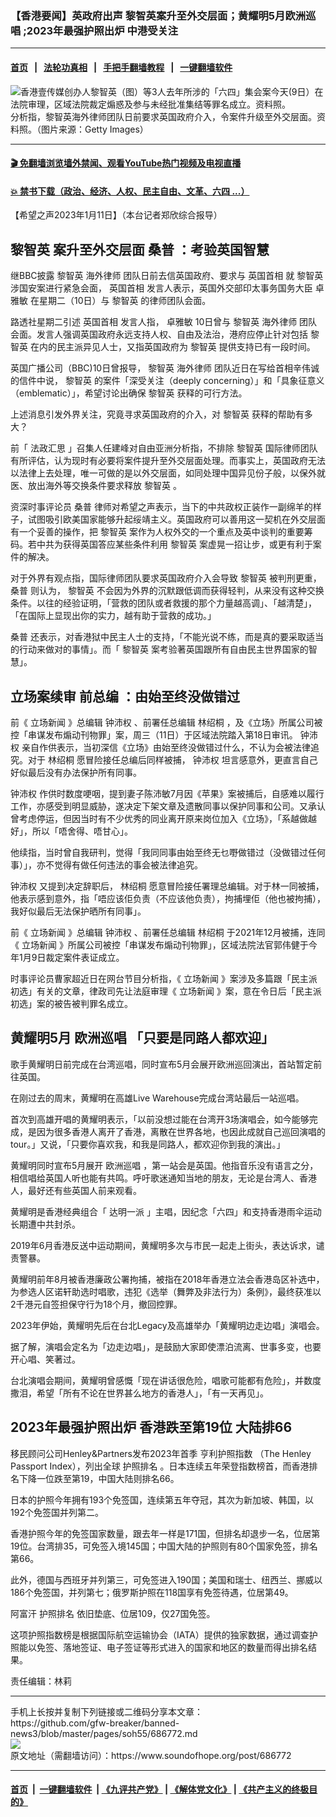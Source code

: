 ### 【香港要闻】英政府出声 黎智英案升至外交层面；黄耀明5月欧洲巡唱 ;2023年最强护照出炉 中港受关注
------------------------

#### [首页](https://github.com/gfw-breaker/banned-news3/blob/master/README.md) &nbsp;&nbsp;|&nbsp;&nbsp; [法轮功真相](https://github.com/begood0513/basic/blob/master/README.md)  &nbsp;&nbsp;|&nbsp;&nbsp; [手把手翻墙教程](https://github.com/gfw-breaker/guides/wiki)  &nbsp;&nbsp;|&nbsp;&nbsp; [一键翻墙软件](https://github.com/gfw-breaker/nogfw/blob/master/README.md)  



<div><img alt="香港壹传媒创办人黎智英（图）等3人去年所涉的「六四」集会案今天(9日）在法院审理，区域法院裁定煽惑及参与未经批准集结等罪名成立。资料照。" src="https://img.soundofhope.org/2021-12/1639032303570.jpg"/>
<br/><figcaption class="caption">
 分析指，黎智英海外律师团队日前要求英国政府介入，令案件升级至外交层面。资料照。（图片来源：Getty Images）
</figcaption></div><hr/>

#### [ 🎬  免翻墙浏览墙外禁闻、观看YouTube热门视频及电视直播](https://github.com/gfw-breaker/HelloWorld)

#### [ 💥  禁书下载（政治、经济、人权、民主自由、文革、六四 ...）](https://github.com/gfw-breaker/books/blob/master/README.md)

<div><div class="Content__Wrapper sc-1bvya0-0 elmmKw article_body" itemprop="articleBody">
 <div id="post_place_1">
 </div>
 <p class="meta-top">
  <span class="meta">
   【希望之声2023年1月11日】（本台记者郑欣综合报导）
  </span>
 </p>
 <h2>
  <strong>
   <ok href="/term/144108">
    黎智英
   </ok>
   案升至外交层面
   <ok href="/term/54977">
    桑普
   </ok>
   ：考验英国智慧
  </strong>
 </h2>
 <p>
  继BBC披露
  <ok href="/term/144108">
   黎智英
  </ok>
  <ok href="/term/827184">
   海外律师
  </ok>
  团队日前去信英国政府、要求与
  <ok href="/term/3740">
   英国首相
  </ok>
  就
  <ok href="/term/144108">
   黎智英
  </ok>
  涉国安案进行紧急会面，
  <ok href="/term/3740">
   英国首相
  </ok>
  发言人表示，英国外交部印太事务国务大臣
  <ok href="/term/827187">
   卓雅敏
  </ok>
  在星期二（10日）与
  <ok href="/term/144108">
   黎智英
  </ok>
  的律师团队会面。
 </p>
 <p>
  路透社星期二引述
  <ok href="/term/3740">
   英国首相
  </ok>
  发言人指，
  <ok href="/term/827187">
   卓雅敏
  </ok>
  10日曾与
  <ok href="/term/144108">
   黎智英
  </ok>
  <ok href="/term/827184">
   海外律师
  </ok>
  团队会面。发言人强调英国政府永远支持人权、自由及法治，港府应停止针对包括
  <ok href="/term/144108">
   黎智英
  </ok>
  在内的民主派异见人士，又指英国政府为
  <ok href="/term/144108">
   黎智英
  </ok>
  提供支持已有一段时间。
 </p>
 <p>
  英国广播公司（BBC)10日曾报导，
  <ok href="/term/144108">
   黎智英
  </ok>
  <ok href="/term/827184">
   海外律师
  </ok>
  团队近日在写给首相辛伟诚的信件中说，
  <ok href="/term/144108">
   黎智英
  </ok>
  的案件「深受关注（deeply concerning）」和「具象征意义（emblematic）」，希望讨论出确保
  <ok href="/term/144108">
   黎智英
  </ok>
  获释的可行方法。
 </p>
 <p>
  上述消息引发外界关注，究竟寻求英国政府的介入，对
  <ok href="/term/144108">
   黎智英
  </ok>
  获释的帮助有多大？
 </p>
 <p>
  前「
  <ok href="/term/90893">
   法政汇思
  </ok>
  」召集人任建峰对自由亚洲分析指，不排除
  <ok href="/term/144108">
   黎智英
  </ok>
  国际律师团队有所评估，认为现时有必要将案件提升至外交层面处理。而事实上，英国政府无法以法律上去处理，唯一可做的是以外交层面，如同处理中国异见份子般，以保外就医、放出海外等交换条件要求释放
  <ok href="/term/144108">
   黎智英
  </ok>
  。
 </p>
 <p>
  资深时事评论员
  <ok href="/term/54977">
   桑普
  </ok>
  律师对希望之声表示，当下的中共政权正装作一副绵羊的样子，试图吸引欧美国家能够升起绥靖主义。英国政府可以善用这一契机在外交层面有一个妥善的操作，把
  <ok href="/term/144108">
   黎智英
  </ok>
  案作为人权外交的一个重点及英中谈判的重要筹码。若中共为获得英国答应某些条件利用
  <ok href="/term/144108">
   黎智英
  </ok>
  案虚晃一招让步，或更有利于案件的解决。
 </p>
 <p>
  对于外界有观点指，国际律师团队要求英国政府介入会导致
  <ok href="/term/144108">
   黎智英
  </ok>
  被判刑更重，
  <ok href="/term/54977">
   桑普
  </ok>
  则认为，
  <ok href="/term/144108">
   黎智英
  </ok>
  不会因为外界的沉默跟低调而获得轻判，从来没有这种交换条件。以往的经验证明，「营救的团队或者救援的那个力量越高调」、「越清楚」，「在国际上显现出你的实力，越有助于营救的成功。」
 </p>
 <p>
  <ok href="/term/54977">
   桑普
  </ok>
  还表示，对香港狱中民主人士的支持，「不能光说不练，而是真的要采取适当的行动来做对的事情」。而「
  <ok href="/term/144108">
   黎智英
  </ok>
  案考验著英国跟所有自由民主世界国家的智慧」。
 </p>
 <h2>
  <strong>
   立场案续审 前总编 ：由始至终没做错过
  </strong>
 </h2>
 <p>
  前《
  <ok href="/term/564227">
   立场新闻
  </ok>
  》总编辑
  <ok href="/term/672404">
   钟沛权
  </ok>
  、前署任总编辑
  <ok href="/term/672401">
   林绍桐
  </ok>
  ，及《立场》所属公司被控「串谋发布煽动刊物罪」案，周三（11日）于区域法院踏入第18日审讯。
  <ok href="/term/672404">
   钟沛权
  </ok>
  亲自作供表示，当初深信《立场》由始至终没做错过什么，不认为会被法律追究。对于
  <ok href="/term/672401">
   林绍桐
  </ok>
  愿冒险接任总编后同样被捕，
  <ok href="/term/672404">
   钟沛权
  </ok>
  坦言感意外，更直言自己好似最后没有办法保护所有同事。
 </p>
 <p>
  <ok href="/term/672404">
   钟沛权
  </ok>
  作供时数度哽咽，提到妻子陈沛敏7月因《苹果》案被捕后，自感难以履行工作，亦感受到明显威胁，遂决定下架文章及遗散同事以保护同事和公司。又承认曾考虑停运，但因当时有不少优秀的同业离开原来岗位加入《立场》，「系越做越好」，所以「唔舍得、唔甘心」。
 </p>
 <p>
  他续指，当时曾自我研判，觉得「我同同事由始至终无乜嘢做错过（没做错过任何事）」，亦不觉得有做任何违法的事会被法律追究。
 </p>
 <p>
  <ok href="/term/672404">
   钟沛权
  </ok>
  又提到决定辞职后，
  <ok href="/term/672401">
   林绍桐
  </ok>
  愿意冒险接任署理总编辑。对于林一同被捕，他表示感到意外，指「唔应该佢负责（不应该他负责），拘捕埋佢（他也被拘捕），我好似最后无法保护晒所有同事」。
 </p>
 <p>
  前《
  <ok href="/term/564227">
   立场新闻
  </ok>
  》总编辑
  <ok href="/term/672404">
   钟沛权
  </ok>
  、前署任总编辑
  <ok href="/term/672401">
   林绍桐
  </ok>
  于2021年12月被捕，连同《
  <ok href="/term/564227">
   立场新闻
  </ok>
  》所属公司被控「串谋发布煽动刊物罪」，区域法院法官郭伟健于今年1月9日裁定案件表证成立。
 </p>
 <p>
  时事评论员曹家超近日在网台节目分析指，《
  <ok href="/term/564227">
   立场新闻
  </ok>
  》案涉及多篇跟「民主派初选」有关的文章，律政司先让法庭审理《
  <ok href="/term/564227">
   立场新闻
  </ok>
  》案，意在令日后「民主派初选」案的被告被判罪名成立。
 </p>
 <h2>
  <strong>
   黄耀明5月
   <ok href="/term/827193">
    欧洲巡唱
   </ok>
   「只要是同路人都欢迎」
  </strong>
 </h2>
 <p>
  歌手黄耀明日前完成在台湾巡唱，同时宣布5月会展开欧洲巡回演出，首站暂定前往英国。
 </p>
 <p>
  在刚过去的周末，黄耀明在高雄Live Warehouse完成台湾站最后一站巡唱。
 </p>
 <p>
  首次到高雄开唱的黄耀明表示，「以前没想过能在台湾开3场演唱会，如今能够完成，是因为很多香港人离开了香港，离散在世界各地，也因此成就自己巡回演唱的tour。」又说，「只要你喜欢我，和我是同路人，都欢迎你到我的演出。」
 </p>
 <p>
  黄耀明同时宣布5月展开
  <ok href="/term/827193">
   欧洲巡唱
  </ok>
  ，第一站会是英国。他指音乐没有语言之分，相信唱给英国人听也能有共鸣。呼吁歌迷通知当地的朋友，无论是台湾人、香港人，最好还有些英国人前来观看。
 </p>
 <p>
  黄耀明是香港经典组合「
  <ok href="/term/827196">
   达明一派
  </ok>
  」主唱，因纪念「六四」和支持香港雨伞运动长期遭中共封杀。
 </p>
 <p>
  2019年6月香港反送中运动期间，黄耀明多次与市民一起走上街头，表达诉求，谴责警暴。
 </p>
 <p>
  黄耀明前年8月被香港廉政公署拘捕，被指在2018年香港立法会香港岛区补选中，为参选人区诺轩助选时唱歌，违犯《选举（舞弊及非法行为）条例》，最终获准以2千港元自签担保守行为18个月，撤回控罪。
 </p>
 <p>
  2023年伊始，黄耀明先后在台北Legacy及高雄举办「黄耀明边走边唱」演唱会。
 </p>
 <p>
  据了解，演唱会定名为「边走边唱」，是鼓励大家即使漂泊流离、世事多变，也要开心唱、笑著过。
 </p>
 <p>
  台北演唱会期间，黄耀明曾感慨「现在讲话很危险，唱歌可能都有危险」，并数度撒泪，希望「所有不论在世界甚么地方的香港人」，「有一天再见」。
 </p>
 <h2>
  <strong>
   2023年最强护照出炉 香港跌至第19位 大陆排66
  </strong>
 </h2>
 <p>
  移民顾问公司Henley&amp;Partners发布2023年首季
  <ok href="/term/516746">
   亨利护照指数
  </ok>
  （The Henley Passport Index），列出全球
  <ok href="/term/26589">
   护照排名
  </ok>
  。日本连续五年荣登指数榜首，而香港排名下降一位跌至第19，中国大陆则排名66。
 </p>
 <p>
  日本的护照今年拥有193个免签国，连续第五年夺冠，其次为新加坡、韩国，以192个免签国并列第二。
 </p>
 <p>
  香港护照今年的免签国家数量，跟去年一样是171国，但排名却退步一名，位居第19位。台湾排35，可免签入境145国；中国大陆的护照则有80个国家免签，排名第66。
 </p>
 <p>
  此外，德国与西班牙并列第三，可免签进入190国；美国和瑞士、纽西兰、挪威以186个免签国，并列第七；俄罗斯护照在118国享有免签待遇，位居第49。
 </p>
 <p>
  阿富汗
  <ok href="/term/26589">
   护照排名
  </ok>
  依旧垫底、位居109，仅27国免签。
 </p>
 <p>
  这项护照指数榜是根据国际航空运输协会（IATA）提供的独家数据，通过调查护照能以免签、落地签证、电子签证等形式进入的国家和地区的数量而得出排名结果。
 </p>
 <p class="meta-btm">
  责任编辑：林莉
 </p>
</div>
</div>
<hr/>
手机上长按并复制下列链接或二维码分享本文章：<br/>
https://github.com/gfw-breaker/banned-news3/blob/master/pages/soh55/686772.md <br/>
<a href='https://github.com/gfw-breaker/banned-news3/blob/master/pages/soh55/686772.md'><img src='https://github.com/gfw-breaker/banned-news3/blob/master/pages/soh55/686772.md.png'/></a> <br/>
原文地址（需翻墙访问）：https://www.soundofhope.org/post/686772


------------------------
#### [首页](https://github.com/gfw-breaker/banned-news3/blob/master/README.md) &nbsp;|&nbsp; [一键翻墙软件](https://github.com/gfw-breaker/nogfw/blob/master/README.md) &nbsp;| [《九评共产党》](https://github.com/gfw-breaker/9ping.md/blob/master/README.md#九评之一评共产党是什么) | [《解体党文化》](https://github.com/gfw-breaker/jtdwh.md/blob/master/README.md) | [《共产主义的终极目的》](https://github.com/gfw-breaker/gczydzjmd.md/blob/master/README.md)


<img src='http://gfw-breaker.win/banned-news3/pages/soh55/686772.md' width='0px' height='0px'/>
